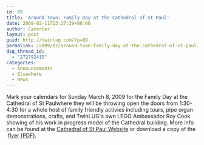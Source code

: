 ```yaml
---
id: 89
title: 'Around Town: Family Day at the Cathedral of St Paul'
date: 2009-02-11T13:27:39+00:00
author: Cavorter
layout: post
guid: http://twinlug.com/?p=89
permalink: /2009/02/around-town-family-day-at-the-cathedral-of-st-paul/
dsq_thread_id:
  - "272792415"
categories:
  - Announcements
  - Elsewhere
  - News
---
```

Mark your calendars for Sunday March 8, 2009 for the Family Day at the Cathedral of St Paulwhere they will be throwing open the doors from 1:30-4:30 for a whole host of family friendly activies including tours, pipe organ demonstrations, crafts, and TwinLUG's own LEGO Ambassador Roy Cook showing of his work in progress model of the Cathedral building. More info can be found at the <a href="http://www.cathedralofstpaul.org" target="_blank">Cathedral of St Paul Website</a> or download a copy of the  <a rel="attachment wp-att-90" href="http://twinlug.com/2009/02/around-town-family-day-at-the-cathedral-of-st-paul/cathedral-family-day-nr/">flyer (PDF)</a>.